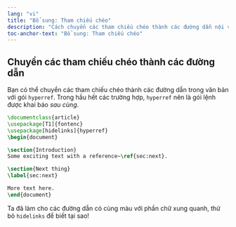 ```yaml
---
lang: "vi"
title: "Bổ sung: Tham chiếu chéo"
description: "Cách chuyển các tham chiếu chéo thành các đường dẫn nội văn bản."
toc-anchor-text: "Bổ sung: Tham chiếu chéo"
---
```


## Chuyển các tham chiếu chéo thành các đường dẫn

Bạn có thể chuyển các tham chiếu chéo thành các đường dẫn trong văn bản với gói
`hyperref`. Trong hầu hết các trường hợp, `hyperref` nên là gói lệnh được khai
báo *sau cùng*.

```latex
\documentclass{article}
\usepackage[T1]{fontenc}
\usepackage[hidelinks]{hyperref}
\begin{document}

\section{Introduction}
Some exciting text with a reference~\ref{sec:next}.

\section{Next thing}
\label{sec:next}

More text here.
\end{document}
```

Ta đã làm cho các đường dẫn có cùng màu với phần chữ xung quanh, thử bỏ
`hidelinks` để biết tại sao!
